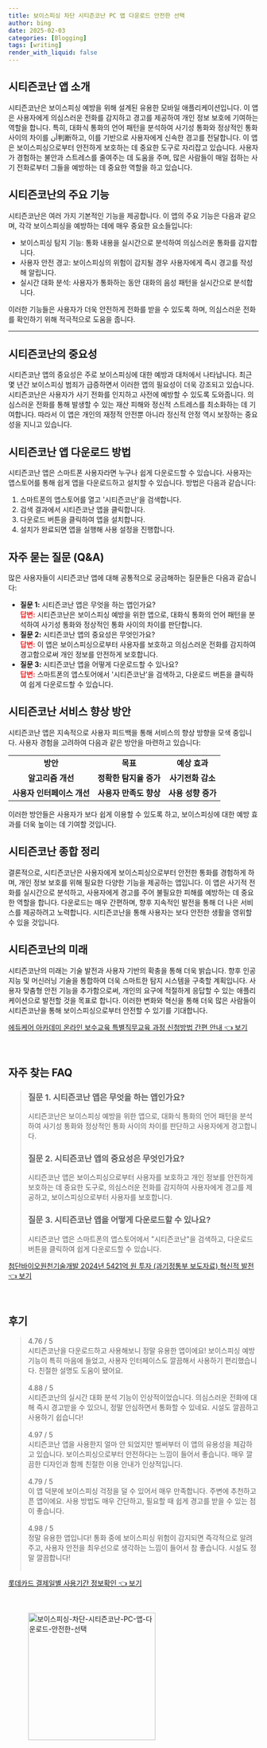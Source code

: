 ```yaml
---
title: 보이스피싱 차단 시티즌코난 PC 앱 다운로드 안전한 선택
author: bing
date: 2025-02-03
categories: [Blogging]
tags: [writing]
render_with_liquid: false
---
```



<h2 id='시티즌코난_소개'>시티즌코난 앱 소개</h2>

<p>시티즌코난은 보이스피싱 예방을 위해 설계된 유용한 모바일 애플리케이션입니다. 이 앱은 사용자에게 의심스러운 전화를 감지하고 경고를 제공하여 개인 정보 보호에 기여하는 역할을 합니다. 특히, 대화식 통화의 언어 패턴을 분석하여 사기성 통화와 정상적인 통화 사이의 차이를 أن判断하고, 이를 기반으로 사용자에게 신속한 경고를 전달합니다. 이 앱은 보이스피싱으로부터 안전하게 보호하는 데 중요한 도구로 자리잡고 있습니다. 사용자가 경험하는 불안과 스트레스를 줄여주는 데 도움을 주며, 많은 사람들이 매일 접하는 사기 전화로부터 그들을 예방하는 데 중요한 역할을 하고 있습니다.</p>

<h2 id='시티즌코난_기능'>시티즌코난의 주요 기능</h2>

<p>시티즌코난은 여러 가지 기본적인 기능을 제공합니다. 이 앱의 주요 기능은 다음과 같으며, 각각 보이스피싱을 예방하는 데에 매우 중요한 요소들입니다:</p>

<ul>
    <li>보이스피싱 탐지 기능: 통화 내용을 실시간으로 분석하여 의심스러운 통화를 감지합니다.</li>
    <li>사용자 안전 경고: 보이스피싱의 위험이 감지될 경우 사용자에게 즉시 경고를 작성해 알립니다.</li>
    <li>실시간 대화 분석: 사용자가 통화하는 동안 대화의 음성 패턴을 실시간으로 분석합니다.</li>
</ul>

<p>이러한 기능들은 사용자가 더욱 안전하게 전화를 받을 수 있도록 하며, 의심스러운 전화를 확인하기 위해 적극적으로 도움을 줍니다.</p>

<hr />

<h2 id='시티즌코난_중요성'>시티즌코난의 중요성</h2>

<p>시티즌코난 앱의 중요성은 주로 보이스피싱에 대한 예방과 대처에서 나타납니다. 최근 몇 년간 보이스피싱 범죄가 급증하면서 이러한 앱의 필요성이 더욱 강조되고 있습니다. 시티즌코난은 사용자가 사기 전화를 인지하고 사전에 예방할 수 있도록 도와줍니다. 의심스러운 전화를 통해 발생할 수 있는 재산 피해와 정신적 스트레스를 최소화하는 데 기여합니다. 따라서 이 앱은 개인의 재정적 안전뿐 아니라 정신적 안정 역시 보장하는 중요성을 지니고 있습니다.</p>

<h2 id='시티즌코난_다운로드_방법'>시티즌코난 앱 다운로드 방법</h2>

<p>시티즌코난 앱은 스마트폰 사용자라면 누구나 쉽게 다운로드할 수 있습니다. 사용자는 앱스토어를 통해 쉽게 앱을 다운로드하고 설치할 수 있습니다. 방법은 다음과 같습니다:</p>

<ol>
    <li>스마트폰의 앱스토어를 열고 '시티즌코난'을 검색합니다.</li>
    <li>검색 결과에서 시티즌코난 앱을 클릭합니다.</li>
    <li>다운로드 버튼을 클릭하여 앱을 설치합니다.</li>
    <li>설치가 완료되면 앱을 실행해 사용 설정을 진행합니다.</li>
</ol>

<h2 id='시티즌코난_QNA'>자주 묻는 질문 (Q&A)</h2>

<p>많은 사용자들이 시티즌코난 앱에 대해 공통적으로 궁금해하는 질문들은 다음과 같습니다:</p>

<ul>
    <li><b>질문 1:</b> 시티즌코난 앱은 무엇을 하는 앱인가요?<br><b><span style="color: #ee2323;">답변:</span></b> 시티즌코난은 보이스피싱 예방을 위한 앱으로, 대화식 통화의 언어 패턴을 분석하여 사기성 통화와 정상적인 통화 사이의 차이를 판단합니다.</li>
    <li><b>질문 2:</b> 시티즌코난 앱의 중요성은 무엇인가요?<br><b><span style="color: #ee2323;">답변:</span></b> 이 앱은 보이스피싱으로부터 사용자를 보호하고 의심스러운 전화를 감지하여 경고함으로써 개인 정보를 안전하게 보호합니다.</li>
    <li><b>질문 3:</b> 시티즌코난 앱을 어떻게 다운로드할 수 있나요?<br><b><span style="color: #ee2323;">답변:</span></b> 스마트폰의 앱스토어에서 '시티즌코난'을 검색하고, 다운로드 버튼을 클릭하여 쉽게 다운로드할 수 있습니다.</li>
</ul>

<h2 id='시티즌코난_서비스_향상'>시티즌코난 서비스 향상 방안</h2>

<p>시티즌코난 앱은 지속적으로 사용자 피드백을 통해 서비스의 향상 방향을 모색 중입니다. 사용자 경험을 고려하여 다음과 같은 방안을 마련하고 있습니다:</p>

<table>
    <tr>
        <td style="text-align: center; height: 17px;"><b>방안</b></td>
        <td style="text-align: center; height: 17px;"><b>목표</b></td>
        <td style="text-align: center; height: 17px;"><b>예상 효과</b></td>
    </tr>
    <tr>
        <td style="text-align: center; height: 17px;"><b>알고리즘 개선</b></td>
        <td style="text-align: center; height: 17px;"><b>정확한 탐지율 증가</b></td>
        <td style="text-align: center; height: 17px;"><b>사기전화 감소</b></td>
    </tr>
    <tr>
        <td style="text-align: center; height: 17px;"><b>사용자 인터페이스 개선</b></td>
        <td style="text-align: center; height: 17px;"><b>사용자 만족도 향상</b></td>
        <td style="text-align: center; height: 17px;"><b>사용 성향 증가</b></td>
    </tr>
</table>

<p>이러한 방안들은 사용자가 보다 쉽게 이용할 수 있도록 하고, 보이스피싱에 대한 예방 효과를 더욱 높이는 데 기여할 것입니다.</p>

<h2 id='시티즌코난_종합_정리'>시티즌코난 종합 정리</h2>

<p>결론적으로, 시티즌코난은 사용자에게 보이스피싱으로부터 안전한 통화를 경험하게 하며, 개인 정보 보호를 위해 필요한 다양한 기능을 제공하는 앱입니다. 이 앱은 사기적 전화를 실시간으로 분석하고, 사용자에게 경고를 주어 불필요한 피해를 예방하는 데 중요한 역할을 합니다. 다운로드는 매우 간편하며, 향후 지속적인 발전을 통해 더 나은 서비스를 제공하려고 노력합니다. 시티즌코난을 통해 사용자는 보다 안전한 생활을 영위할 수 있을 것입니다.</p>

<h2 id='시티즌코난_미래'>시티즌코난의 미래</h2>

<p>시티즌코난의 미래는 기술 발전과 사용자 기반의 확충을 통해 더욱 밝습니다. 향후 인공지능 및 머신러닝 기술을 통합하여 더욱 스마트한 탐지 시스템을 구축할 계획입니다. 사용자 맞춤형 안전 기능을 추가함으로써, 개인의 요구에 적절하게 응답할 수 있는 애플리케이션으로 발전할 것을 목표로 합니다. 이러한 변화와 혁신을 통해 더욱 많은 사람들이 시티즌코난을 통해 보이스피싱으로부터 안전할 수 있기를 기대합니다.</p>


<p><a class="click-button" title="에듀케어 아카데미 온라인 보수교육 특별직무교육 과정 신청방법 간편 안내" href="https://blackassets.github.io/posts/%EC%97%90%EB%93%80%EC%BC%80%EC%96%B4-%EC%95%84%EC%B9%B4%EB%8D%B0%EB%AF%B8-%EC%98%A8%EB%9D%BC%EC%9D%B8-%EB%B3%B4%EC%88%98%EA%B5%90%EC%9C%A1-%ED%8A%B9%EB%B3%84%EC%A7%81%EB%AC%B4%EA%B5%90%EC%9C%A1-%EA%B3%BC%EC%A0%95-%EC%8B%A0%EC%B2%AD%EB%B0%A9%EB%B2%95-%EA%B0%84%ED%8E%B8-%EC%95%88%EB%82%B4/" rel="dofollow">에듀케어 아카데미 온라인 보수교육 특별직무교육 과정 신청방법 간편 안내 👈 보기</a></p><br>
<h2 id='자주_찾는_FAQ'>자주 찾는 FAQ</h2>
<div itemscope="" itemtype="https://schema.org/FAQPage"> 
<blockquote> 
<div itemscope="" itemprop="mainEntity" itemtype="https://schema.org/Question"> 
<h3 itemprop="name">질문 1. 시티즌코난 앱은 무엇을 하는 앱인가요?</h3> 
<div itemscope="" itemprop="acceptedAnswer" itemtype="https://schema.org/Answer"> 
<span itemprop="text"> 
<p>시티즌코난은 보이스피싱 예방을 위한 앱으로, 대화식 통화의 언어 패턴을 분석하여 사기성 통화와 정상적인 통화 사이의 차이를 판단하고 사용자에게 경고합니다.</p> 
</span> 
</div> 
</div> 

<div itemscope="" itemprop="mainEntity" itemtype="https://schema.org/Question"> 
<h3 itemprop="name">질문 2. 시티즌코난 앱의 중요성은 무엇인가요?</h3> 
<div itemscope="" itemprop="acceptedAnswer" itemtype="https://schema.org/Answer"> 
<span itemprop="text"> 
<p>시티즌코난 앱은 보이스피싱으로부터 사용자를 보호하고 개인 정보를 안전하게 보호하는 데 중요한 도구로, 의심스러운 전화를 감지하여 사용자에게 경고를 제공하고, 보이스피싱으로부터 사용자를 보호합니다.</p> 
</span> 
</div> 
</div> 

<div itemscope="" itemprop="mainEntity" itemtype="https://schema.org/Question"> 
<h3 itemprop="name">질문 3. 시티즌코난 앱을 어떻게 다운로드할 수 있나요?</h3> 
<div itemscope="" itemprop="acceptedAnswer" itemtype="https://schema.org/Answer"> 
<span itemprop="text"> 
<p>시티즌코난 앱은 스마트폰의 앱스토어에서 "시티즌코난"을 검색하고, 다운로드 버튼을 클릭하여 쉽게 다운로드할 수 있습니다.</p> 
</span> 
</div> 
</div> 
</blockquote> 
</div>
<p><a class="click-button" title="첨단바이오원천기술개발 2024년 5421억 원 투자 (과기정통부 보도자료) 혁신적 발전" href="https://blackassets.github.io/posts/%EC%B2%A8%EB%8B%A8%EB%B0%94%EC%9D%B4%EC%98%A4%EC%9B%90%EC%B2%9C%EA%B8%B0%EC%88%A0%EA%B0%9C%EB%B0%9C-2024%EB%85%84-5421%EC%96%B5-%EC%9B%90-%ED%88%AC%EC%9E%90-(%EA%B3%BC%EA%B8%B0%EC%A0%95%ED%86%B5%EB%B6%80-%EB%B3%B4%EB%8F%84%EC%9E%90%EB%A3%8C)-%ED%98%81%EC%8B%A0%EC%A0%81-%EB%B0%9C%EC%A0%84/" rel="dofollow">첨단바이오원천기술개발 2024년 5421억 원 투자 (과기정통부 보도자료) 혁신적 발전 👈 보기</a></p><br>
<h2 id='후기'>후기</h2>
<div itemscope itemtype="https://schema.org/Product">
  <blockquote>
  <div itemprop="review" itemscope itemtype="https://schema.org/Review">
      <div itemprop="reviewRating" itemscope itemtype="https://schema.org/Rating"> <span itemprop="ratingValue">4.76</span> / <span itemprop="bestRating">5</span> </div>
      <span itemprop="reviewBody">시티즌코난을 다운로드하고 사용해보니 정말 유용한 앱이에요! 보이스피싱 예방 기능이 특히 마음에 들었고, 사용자 인터페이스도 깔끔해서 사용하기 편리했습니다. 친절한 설명도 도움이 됐어요.</span>
  </div>
  <br>
  <div itemprop="review" itemscope itemtype="https://schema.org/Review">
      <div itemprop="reviewRating" itemscope itemtype="https://schema.org/Rating"> <span itemprop="ratingValue">4.88</span> / <span itemprop="bestRating">5</span> </div>
      <span itemprop="reviewBody">시티즌코난의 실시간 대화 분석 기능이 인상적이었습니다. 의심스러운 전화에 대해 즉시 경고받을 수 있으니, 정말 안심하면서 통화할 수 있네요. 시설도 깔끔하고 사용하기 쉽습니다!</span>
  </div>
  <br>
  <div itemprop="review" itemscope itemtype="https://schema.org/Review">
      <div itemprop="reviewRating" itemscope itemtype="https://schema.org/Rating"> <span itemprop="ratingValue">4.97</span> / <span itemprop="bestRating">5</span> </div>
      <span itemprop="reviewBody">시티즌코난 앱을 사용한지 얼마 안 되었지만 벌써부터 이 앱의 유용성을 체감하고 있습니다. 보이스피싱으로부터 안전하다는 느낌이 들어서 좋습니다. 매우 깔끔한 디자인과 함께 친절한 이용 안내가 인상적입니다.</span>
  </div>
  <br>
  <div itemprop="review" itemscope itemtype="https://schema.org/Review">
      <div itemprop="reviewRating" itemscope itemtype="https://schema.org/Rating"> <span itemprop="ratingValue">4.79</span> / <span itemprop="bestRating">5</span> </div>
      <span itemprop="reviewBody">이 앱 덕분에 보이스피싱 걱정을 덜 수 있어서 매우 만족합니다. 주변에 추천하고픈 앱이에요. 사용 방법도 매우 간단하고, 필요할 때 쉽게 경고를 받을 수 있는 점이 좋습니다.</span>
  </div>
  <br>
  <div itemprop="review" itemscope itemtype="https://schema.org/Review">
      <div itemprop="reviewRating" itemscope itemtype="https://schema.org/Rating"> <span itemprop="ratingValue">4.98</span> / <span itemprop="bestRating">5</span> </div>
      <span itemprop="reviewBody">정말 유용한 앱입니다! 통화 중에 보이스피싱 위험이 감지되면 즉각적으로 알려주고, 사용자 안전을 최우선으로 생각하는 느낌이 들어서 참 좋습니다. 시설도 정말 깔끔합니다!</span>
  </div>
  <br>
  </blockquote>
</div>
<p><a class="click-button" title="롯데카드 결제일별 사용기간 정보확인" href="https://blackassets.github.io/posts/%EB%A1%AF%EB%8D%B0%EC%B9%B4%EB%93%9C-%EA%B2%B0%EC%A0%9C%EC%9D%BC%EB%B3%84-%EC%82%AC%EC%9A%A9%EA%B8%B0%EA%B0%84-%EC%A0%95%EB%B3%B4%ED%99%95%EC%9D%B8/" rel="dofollow">롯데카드 결제일별 사용기간 정보확인 👈 보기</a></p><br>
<figure class="image"><img src="https://blackassets.github.io/assets/img/thumbnail/보이스피싱-차단-시티즌코난-PC-앱-다운로드-안전한-선택.webp" alt="보이스피싱-차단-시티즌코난-PC-앱-다운로드-안전한-선택" width="256" height="256"></figure>